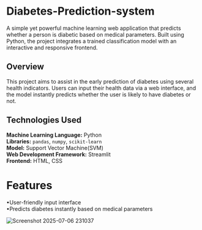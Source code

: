# Diabetes-Prediction-system
A simple yet powerful machine learning web application that predicts whether a person is diabetic based on medical parameters. Built using Python, the project integrates a trained classification model with an interactive and responsive frontend.
## Overview
This project aims to assist in the early prediction of diabetes using several health indicators. Users can input their health data via a web interface, and the model instantly predicts whether the user is likely to have diabetes or not.
## Technologies Used
**Machine Learning Language:** Python  
**Libraries:** `pandas`, `numpy`, `scikit-learn`  
**Model:** Support Vector Machine(SVM)  
**Web Development Framework:** Streamlit    
**Frontend:** HTML, CSS
# Features
•User-friendly input interface  
•Predicts diabetes instantly based on medical parameters   

![Screenshot 2025-07-06 231037](https://github.com/user-attachments/assets/7907dfeb-a112-4023-8720-aa1b157c134d)


